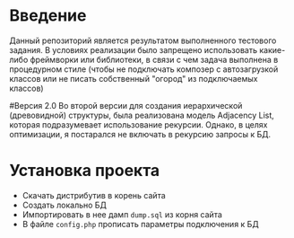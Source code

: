 # Введение
Данный репозиторий является результатом выполненного тестового задания.
В условиях реализации было запрещено использовать какие-либо фреймворки или библиотеки, в связи с чем задача выполнена в процедурном стиле (чтобы не подключать композер с автозагрузкой классов или не писать собственный "огород" из подключаемых классов)

#Версия 2.0
Во второй версии для создания иерархической (древовидной) структуры, была реализована модель Adjacency List, которая подразумевает использование рекурсии.
Однако, в целях оптимизации, я постарался не включать в рекурсию запросы к БД.

# Установка проекта
- Скачать дистрибутив в корень сайта
- Создать локально БД
- Импортировать в нее дамп `dump.sql` из корня сайта
- В файле `config.php` прописать параметры подключения к БД